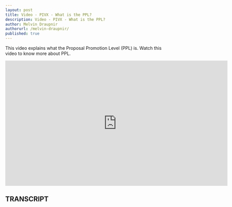 ```yaml
---
layout: post
title: Video - PIVX - What is the PPL?
description: Video - PIVX - What is the PPL?
author: Melvin Draupnir
authorurl: /melvin-draupnir/
published: true
---
```


<p>This video explains what the Proposal Promotion Level (PPL) is. Watch this video to know more about PPL.</p>

<center><iframe width="700" height="394" src="https://www.youtube.com/embed/Jp6TRP7epRk" frameborder="0" allowfullscreen></iframe></center>

<h2>TRANSCRIPT</h2>

